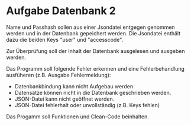 # Aufgabe Datenbank 2

Name und Passhash sollen aus einer Jsondatei entgegen genommen werden und in der Datenbank gepeichert werden.
Die Jsondatei enthält dazu die beiden Keys "user" und "accesscode".

Zur Überprüfung soll der Inhalt der Datenbank ausgelesen und ausgeben werden.

Das Programm soll folgende Fehler erkennen und eine Fehlerbehandlung ausfüheren (z.B. Ausgabe Fehlermeldung):

- Datenbankbindung kann nicht Aufgebau werden
- Datensätze können nicht in die Datenbank geschrieben werden.
- JSON-Datei kann nicht geöffnet werden.
- JSON-Datei fehlerhalt oder unvollständig (z.B. Keys fehlen)

Das Progamm soll Funktionen und Clean-Code beinhalten.
